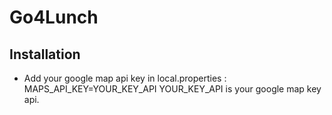 # Go4Lunch

## Installation
- Add your google map api key in local.properties : MAPS_API_KEY=YOUR_KEY_API
YOUR_KEY_API is your google map key api.